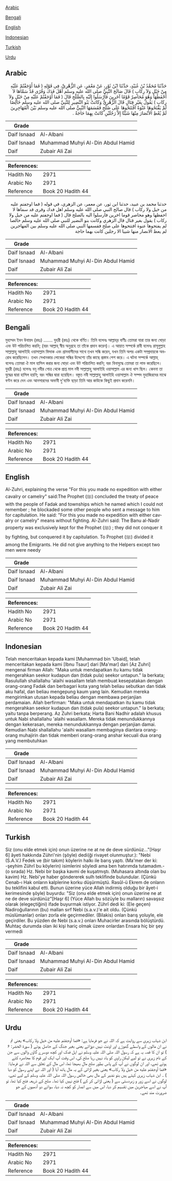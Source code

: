 [Arabic](#arabic)

[Bengali](#bengali)

[English](#english)

[Indonesian](#indonesian)

[Turkish](#turkish)

[Urdu](#urdu)

## Arabic


<div dir="rtl" lang="ar" style={{fontSize:'larger',backgroundColor:'#f8f9fa',padding:20}}>
حَدَّثَنَا مُحَمَّدُ بْنُ عُبَيْدٍ، حَدَّثَنَا ابْنُ ثَوْرٍ، عَنْ مَعْمَرٍ، عَنِ الزُّهْرِيِّ، فِي قَوْلِهِ ‏(‏ فَمَا أَوْجَفْتُمْ عَلَيْهِ مِنْ خَيْلٍ وَلاَ رِكَابٍ ‏)‏ قَالَ صَالَحَ النَّبِيُّ صلى الله عليه وسلم أَهْلَ فَدَكَ وَقُرًى قَدْ سَمَّاهَا لاَ أَحْفَظُهَا وَهُوَ مُحَاصِرٌ قَوْمًا آخَرِينَ فَأَرْسَلُوا إِلَيْهِ بِالصُّلْحِ قَالَ ‏(‏ فَمَا أَوْجَفْتُمْ عَلَيْهِ مِنْ خَيْلٍ وَلاَ رِكَابٍ ‏)‏ يَقُولُ بِغَيْرِ قِتَالٍ قَالَ الزُّهْرِيُّ وَكَانَتْ بَنُو النَّضِيرِ لِلنَّبِيِّ صلى الله عليه وسلم خَالِصًا لَمْ يَفْتَحُوهَا عَنْوَةً افْتَتَحُوهَا عَلَى صُلْحٍ فَقَسَمَهَا النَّبِيُّ صلى الله عليه وسلم بَيْنَ الْمُهَاجِرِينَ لَمْ يُعْطِ الأَنْصَارَ مِنْهَا شَيْئًا إِلاَّ رَجُلَيْنِ كَانَتْ بِهِمَا حَاجَةٌ ‏.‏
</div>
<div style={{backgroundColor:'#f8f9fa',padding:20, marginBottom: 10}}><table> <thead> <tr> <th>Grade</th> <th></th> </tr> </thead> <tbody> <tr><td>Daif Isnaad</td><td>Al-Albani</td></tr><tr><td>Daif Isnaad</td><td>Muhammad Muhyi Al-Din Abdul Hamid</td></tr><tr><td>Daif</td><td>Zubair Ali Zai</td></tr></tbody></table><table> <thead> <tr> <th>References:</th> <th></th> </tr> </thead> <tbody><tr><td>Hadith No</td><td>2971</td></tr><tr><td>Arabic No</td><td>2971</td></tr><tr><td>Reference</td><td>Book 20 Hadith 44</td></tr></tbody></table></div>


<div dir="rtl" lang="ar" style={{fontSize:'larger',backgroundColor:'#f8f9fa',padding:20}}>
حدثنا محمد بن عبيد، حدثنا ابن ثور، عن معمر، عن الزهري، في قوله ( فما اوجفتم عليه من خيل ولا ركاب ) قال صالح النبي صلى الله عليه وسلم اهل فدك وقرى قد سماها لا احفظها وهو محاصر قوما اخرين فارسلوا اليه بالصلح قال ( فما اوجفتم عليه من خيل ولا ركاب ) يقول بغير قتال قال الزهري وكانت بنو النضير للنبي صلى الله عليه وسلم خالصا لم يفتحوها عنوة افتتحوها على صلح فقسمها النبي صلى الله عليه وسلم بين المهاجرين لم يعط الانصار منها شييا الا رجلين كانت بهما حاجة
</div>
<div style={{backgroundColor:'#f8f9fa',padding:20, marginBottom: 10}}><table> <thead> <tr> <th>Grade</th> <th></th> </tr> </thead> <tbody> <tr><td>Daif Isnaad</td><td>Al-Albani</td></tr><tr><td>Daif Isnaad</td><td>Muhammad Muhyi Al-Din Abdul Hamid</td></tr><tr><td>Daif</td><td>Zubair Ali Zai</td></tr></tbody></table><table> <thead> <tr> <th>References:</th> <th></th> </tr> </thead> <tbody><tr><td>Hadith No</td><td>2971</td></tr><tr><td>Arabic No</td><td>2971</td></tr><tr><td>Reference</td><td>Book 20 Hadith 44</td></tr></tbody></table></div>

## Bengali


<div dir="ltr" lang="bn" style={{fontSize:'larger',backgroundColor:'#f8f9fa',padding:20}}>
মুহাম্মদ ইবন উবায়দ (রহঃ) ....... যুহরী (রহঃ) থেকে বর্ণিত। তিনি বলেনঃ আল্লাহ্‌র বাণীঃ তোমরা যারা তার জন্য ঘোড়া এবং উট পরিচালিত করনি; (বরং আল্লাহ্‌ স্বীয় অনুগ্রহে তা তাঁকে প্রদান করেন)। এ আয়াত সম্পর্কে রাবী বলেনঃ রাসূলুল্লাহ সাল্লাল্লাহু আলাইহি ওয়াসাল্লাম ফিদাক এবং গ্রামবাসীদের সাথে তখন সন্ধি করেন, যখন তিনি অপর একটা সম্প্রদায়কে অবরোধ করেছিলেন। তখন সেখানকার লোকেরা সন্ধির উদ্দেশ্যে তাঁর কাছে প্রস্তাব পেশ করে। এ ঘটনা সম্পর্কে আল্লাহ্‌ বলেনঃ তোমরা ঐ মাল হাসিল করার জন্য ঘোড়া এবং উট পরিচালিত করনি; বরং বিনাযুদ্ধে তোমরা তা লাভ করেছিলে। যুহরী (রহঃ) বলেনঃ বনূ নযীর গোত্র থেকে প্রাপ্ত মাল নবী সাল্লাল্লাহু আলাইহি ওয়াসাল্লাম এর জন্য খাস ছিল। কেননা তা যুদ্ধের দ্বারা হাসিল হয়নি; বরং সন্ধির দ্বারা হয়েছিল। বস্তুত নবী সাল্লাল্লাহু আলাইহি ওয়াসাল্লাম ঐ সম্পদ মুহাজিরদের মাঝে বণ্টন করে দেন এবং আনসারদের অভাবী দু'ব্যক্তি ছাড়া তিনি আর কাউকে কিছুই প্রদান করেননি।
</div>
<div style={{backgroundColor:'#f8f9fa',padding:20, marginBottom: 10}}><table> <thead> <tr> <th>Grade</th> <th></th> </tr> </thead> <tbody> <tr><td>Daif Isnaad</td><td>Al-Albani</td></tr><tr><td>Daif Isnaad</td><td>Muhammad Muhyi Al-Din Abdul Hamid</td></tr><tr><td>Daif</td><td>Zubair Ali Zai</td></tr></tbody></table><table> <thead> <tr> <th>References:</th> <th></th> </tr> </thead> <tbody><tr><td>Hadith No</td><td>2971</td></tr><tr><td>Arabic No</td><td>2971</td></tr><tr><td>Reference</td><td>Book 20 Hadith 44</td></tr></tbody></table></div>

## English


<div dir="ltr" lang="en" style={{fontSize:'larger',backgroundColor:'#f8f9fa',padding:20}}>
Al-Zuhri, explaining the verse "For this you made no expedition with either cavalry or camelry" said:The Prophet (ﷺ) concluded the treaty of peace with the people of Fadak and townships which he named which I could not remember ; he blockaded some other people who sent a message to him for capitulation. He said: "For this you made no expedition with either cavalry or camelry" means without fighting. Al-Zuhri said: The Banu al-Nadir property was exclusively kept for the Prophet (ﷺ) ; they did not conquer it by fighting, but conquered it by capitulation. To Prophet (ﷺ) divided it among the Emigrants. He did not give anything to the Helpers except two men were needy
</div>
<div style={{backgroundColor:'#f8f9fa',padding:20, marginBottom: 10}}><table> <thead> <tr> <th>Grade</th> <th></th> </tr> </thead> <tbody> <tr><td>Daif Isnaad</td><td>Al-Albani</td></tr><tr><td>Daif Isnaad</td><td>Muhammad Muhyi Al-Din Abdul Hamid</td></tr><tr><td>Daif</td><td>Zubair Ali Zai</td></tr></tbody></table><table> <thead> <tr> <th>References:</th> <th></th> </tr> </thead> <tbody><tr><td>Hadith No</td><td>2971</td></tr><tr><td>Arabic No</td><td>2971</td></tr><tr><td>Reference</td><td>Book 20 Hadith 44</td></tr></tbody></table></div>

## Indonesian


<div dir="ltr" lang="id" style={{fontSize:'larger',backgroundColor:'#f8f9fa',padding:20}}>
Telah menceritakan kepada kami [Muhammad bin 'Ubaid], telah menceritakan kepada kami [Ibnu Tsaur] dari [Ma'mar] dari [Az Zuhri] mengenai firman Allah: "Maka untuk mendapatkan itu kamu tidak mengerahkan seekor kudapun dan (tidak pula) seekor untapun." Ia berkata; Rasulullah shallallahu 'alaihi wasallam telah membuat kesepatakan dengan orang-orang Fadak dan berbagari kota yang telah beliau sebutkan dan tidak aku hafal, dan beliau mengepung kaum yang lain. Kemudian mereka mengirimkan utusan kepada beliau dengan membawa perjanjian perdamaian. Allah berfirman: "Maka untuk mendapatkan itu kamu tidak mengerahkan seekor kudapun dan (tidak pula) seekor untapun." Ia berkata; yaitu tanpa berperang. Az Zuhri berkata; Harta Bani Nadhir adalah khusus untuk Nabi shallallahu 'alaihi wasallam. Mereka tidak menundukkannya dengan kekerasan, mereka menundukkannya dengan perjanjian damai. Kemudian Nabi shallallahu 'alaihi wasallam membaginya diantara orang-orang muhajirin dan tidak memberi orang-orang anshar kecuali dua orang yang membutuhkan
</div>
<div style={{backgroundColor:'#f8f9fa',padding:20, marginBottom: 10}}><table> <thead> <tr> <th>Grade</th> <th></th> </tr> </thead> <tbody> <tr><td>Daif Isnaad</td><td>Al-Albani</td></tr><tr><td>Daif Isnaad</td><td>Muhammad Muhyi Al-Din Abdul Hamid</td></tr><tr><td>Daif</td><td>Zubair Ali Zai</td></tr></tbody></table><table> <thead> <tr> <th>References:</th> <th></th> </tr> </thead> <tbody><tr><td>Hadith No</td><td>2971</td></tr><tr><td>Arabic No</td><td>2971</td></tr><tr><td>Reference</td><td>Book 20 Hadith 44</td></tr></tbody></table></div>

## Turkish


<div dir="ltr" lang="tr" style={{fontSize:'larger',backgroundColor:'#f8f9fa',padding:20}}>
Siz (onu elde etmek için) onun üzerine ne at ne de deve sürdünüz..."[Haşr 6] âyeti hakkında Zühri'nin (şöyle) dedi(ği rivayet olunmuştur.): "Nebi (S.A.V.) Fedek ve (bir takım) köylerin halkı ile barış yaptı. (Ma'mer der ki: -şeyhim Zührî bu köylerin) isimlerini söyledi ama ben hatırımda tutamadım.- (o sırada) Hz. Nebi bir başka kavmi de kuşatmıştı. (Muhasara altında olan bu kavim) Hz. Nebi'ye haber göndererek sulh teklifinde bulundular. (Çünkü Cenab-ı Hak onların kalplerine korku düşürmüştü. Rasûl-ü Ekrem de onların bu teklifini kabul etti. Bunun üzerine yüce Allah indirmiş olduğu bir âyet-i kerimesinde şöyle) buyurdu: "Siz (onu elde etmek için) onun üzerine ne at ne de deve sürdünüz"[Haşr 6] (Yüce Allah bu sözüyle bu malların) savaşsız olarak (elegeçtiğini) ifade buyurmak istiyor. Zührî dedi ki: (Ele geçen) Nadiroğullarının (bu) mallan sırf Nebi (s.a.v.)'e ait oldu. (Çünkü müslümanlar) onları zorla ele geçirmediler. (Bilakis) onları barış yoluyle, ele geçirdiler. Bu yüzden de Nebi (s.a.v.) onları Muhacirler arasında bölüştürdü. Muhtaç durumda olan iki kişi hariç olmak üzere onlardan Ensara hiç bir şey vermedi
</div>
<div style={{backgroundColor:'#f8f9fa',padding:20, marginBottom: 10}}><table> <thead> <tr> <th>Grade</th> <th></th> </tr> </thead> <tbody> <tr><td>Daif Isnaad</td><td>Al-Albani</td></tr><tr><td>Daif Isnaad</td><td>Muhammad Muhyi Al-Din Abdul Hamid</td></tr><tr><td>Daif</td><td>Zubair Ali Zai</td></tr></tbody></table><table> <thead> <tr> <th>References:</th> <th></th> </tr> </thead> <tbody><tr><td>Hadith No</td><td>2971</td></tr><tr><td>Arabic No</td><td>2971</td></tr><tr><td>Reference</td><td>Book 20 Hadith 44</td></tr></tbody></table></div>

## Urdu


<div dir="rtl" lang="ur" style={{fontSize:'larger',backgroundColor:'#f8f9fa',padding:20}}>
ابن شہاب زہری سے روایت ہے کہ اللہ نے جو فرمایا ہے: «فما أوجفتم عليه من خيل ولا ركاب» یعنی تم نے ان مالوں کے واسطے گھوڑے اور اونٹ نہیں دوڑائے یعنی بغیر جنگ کے حاصل ہوئے ( سورۃ الحشر: ۶ ) تو ان کا قصہ یہ ہے کہ رسول اللہ صلی اللہ علیہ وسلم نے اہل فدک اور کچھ دوسرے گاؤں والوں سے جن کے نام زہری نے تو لیے لیکن راوی کو یاد نہیں رہا صلح کی، اس وقت آپ ایک اور قوم کا محاصرہ کئے ہوئے تھے، اور ان لوگوں نے آپ کے پاس بطور صلح مال بھیجا تھا، اس مال کے تعلق سے اللہ نے فرمایا: «فما أوجفتم عليه من خيل ولا ركاب» یعنی بغیر لڑائی کے یہ مال ہاتھ آیا ( اور اللہ نے اپنے رسول کو دیا ) ۔ ابن شہاب زہری کہتے ہیں بنو نضیر کے مال بھی خالص رسول اللہ صلی اللہ علیہ وسلم کے لیے تھے، لوگوں نے اسے زور و زبردستی سے ( یعنی لڑائی کر کے ) فتح نہیں کیا تھا۔ صلح کے ذریعہ فتح کیا تھا، تو آپ نے اسے مہاجرین میں تقسیم کر دیا، اس میں سے انصار کو کچھ نہ دیا، سوائے دو آدمیوں کے جو ضرورت مند تھے۔
</div>
<div style={{backgroundColor:'#f8f9fa',padding:20, marginBottom: 10}}><table> <thead> <tr> <th>Grade</th> <th></th> </tr> </thead> <tbody> <tr><td>Daif Isnaad</td><td>Al-Albani</td></tr><tr><td>Daif Isnaad</td><td>Muhammad Muhyi Al-Din Abdul Hamid</td></tr><tr><td>Daif</td><td>Zubair Ali Zai</td></tr></tbody></table><table> <thead> <tr> <th>References:</th> <th></th> </tr> </thead> <tbody><tr><td>Hadith No</td><td>2971</td></tr><tr><td>Arabic No</td><td>2971</td></tr><tr><td>Reference</td><td>Book 20 Hadith 44</td></tr></tbody></table></div>